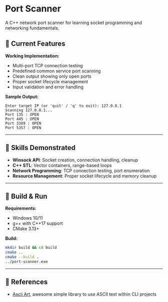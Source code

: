 # Port Scanner

A C++ network port scanner for learning socket programming and networking fundamentals.

## 🎯 Current Features

**Working Implementation:**
- Multi-port TCP connection testing
- Predefined common service port scanning
- Clean output showing only open ports
- Proper socket lifecycle management
- Input validation and error handling

**Sample Output:**
```
Enter target IP (or 'quit' / 'q' to exit): 127.0.0.1
Scanning 127.0.0.1...
Port 135 : OPEN
Port 445 : OPEN
Port 3389 : OPEN
Port 5357 : OPEN
```

---

## 🚀 Skills Demonstrated

- **Winsock API**: Socket creation, connection handling, cleanup
- **C++ STL**: Vector containers, range-based loops
- **Network Programming**: TCP connection testing, port enumeration
- **Resource Management**: Proper socket lifecycle and memory cleanup

---

## 🔧 Build & Run

**Requirements:**
- Windows 10/11
- g++ with C++17 support
- CMake 3.13+

**Build:**
```bash
mkdir build && cd build
cmake ..
cmake --build .
../port-scanner.exe
```

---

## 📗 References
- [Ascii Art](https://github.com/codewithnick/ascii-art), awesome simple library to use ASCII text within CLI projects